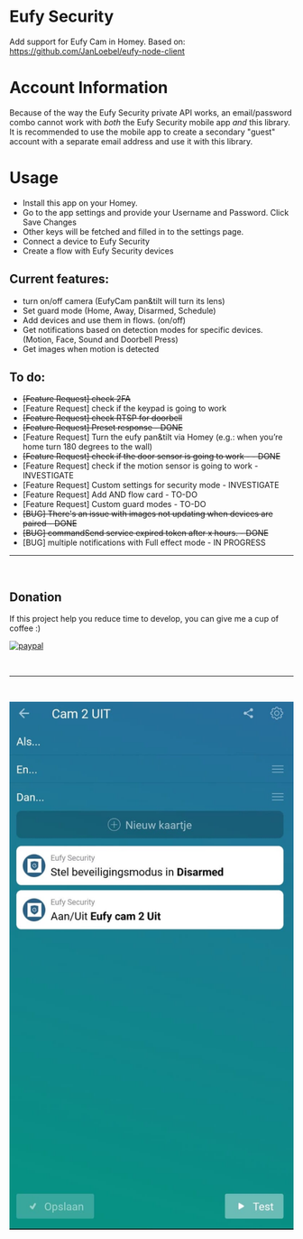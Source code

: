 # Eufy Security

Add support for Eufy Cam in Homey.
Based on: https://github.com/JanLoebel/eufy-node-client

# Account Information

Because of the way the Eufy Security private API works, an email/password combo cannot
work with _both_ the Eufy Security mobile app _and_ this library. It is recommended to
use the mobile app to create a secondary "guest" account with a separate email address
and use it with this library.

# Usage
- Install this app on your Homey.
- Go to the app settings and provide your Username and Password. Click Save Changes
- Other keys will be fetched and filled in to the settings page.
- Connect a device to Eufy Security
- Create a flow with Eufy Security devices

## Current features:
- turn on/off camera (EufyCam pan&tilt will turn its lens)
- Set guard mode (Home, Away, Disarmed, Schedule)
- Add devices and use them in flows. (on/off)
- Get notifications based on detection modes for specific devices. (Motion, Face, Sound and Doorbell Press) 
- Get images when motion is detected

## To do:
- ~~[Feature Request] check 2FA~~
- [Feature Request] check if the keypad is going to work
- ~~[Feature Request] check RTSP for doorbell~~
- ~~[Feature Request] Preset response - DONE~~
- [Feature Request] Turn the eufy pan&tilt via Homey (e.g.: when you’re home turn 180 degrees to the wall)
- ~~[Feature Request] check if the door sensor is going to work -  - DONE~~
- [Feature Request] check if the motion sensor is going to work - INVESTIGATE
- [Feature Request] Custom settings for security mode - INVESTIGATE
- [Feature Request] Add AND flow card - TO-DO
- [Feature Request] Custom guard modes - TO-DO
- ~~[BUG] There's an issue with images not updating when devices are paired - DONE~~
- ~~[BUG] commandSend service expired token after x hours. - DONE~~
- [BUG] multiple notifications with Full effect mode - IN PROGRESS

---
&nbsp;
## Donation
If this project help you reduce time to develop, you can give me a cup of coffee :) 

[![paypal](https://www.paypalobjects.com/en_US/NL/i/btn/btn_donateCC_LG.gif)](https://paypal.me/martijnpoppen)

&nbsp;

---
&nbsp;

![image info](./assets/images/eufy1.jpeg)
